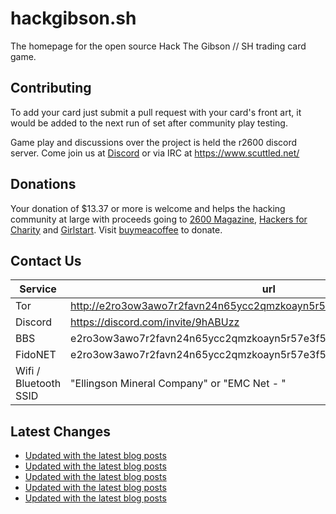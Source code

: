 # hackgibson.sh
The homepage for the open source Hack The Gibson // SH trading card game.


## Contributing

To add your card just submit a pull request with your card's front art, it would be added to the next run of set after community play testing.

Game play and discussions over the project is held the r2600 discord server. Come join us at [Discord](https://discord.com/invite/9hABUzz) or via IRC at https://www.scuttled.net/


## Donations

Your donation of $13.37 or more is welcome and helps the hacking community at large with proceeds going to [2600 Magazine](https://2600.com/), [Hackers for Charity](https://hackersforcharity.org) and [Girlstart](https://girlstart.org).  Visit [buymeacoffee](https://www.buymeacoffee.com/hackgibson.sh) to donate.


## Contact Us

Service | url
-|-
Tor | http://e2ro3ow3awo7r2favn24n65ycc2qmzkoayn5r57e3f56nvjwdcgg32ad.onion
Discord | https://discord.com/invite/9hABUzz
BBS | e2ro3ow3awo7r2favn24n65ycc2qmzkoayn5r57e3f56nvjwdcgg32ad.onion:23
FidoNET | e2ro3ow3awo7r2favn24n65ycc2qmzkoayn5r57e3f56nvjwdcgg32ad.onion:24554
Wifi / Bluetooth SSID | "Ellingson Mineral Company" or "EMC Net - <fidonet address>"

## Latest Changes
<!-- BLOG-POST-LIST:START -->
- [Updated with the latest blog posts](https://github.com/DFW2600/hackgibson.sh/commit/5dded41053710dc16ca6763e79557636a7f5a271)
- [Updated with the latest blog posts](https://github.com/DFW2600/hackgibson.sh/commit/c6638ab5a8c8f709cce6ef0646cf485796f8f298)
- [Updated with the latest blog posts](https://github.com/DFW2600/hackgibson.sh/commit/02927a0788ceefd7e057d38bc2b7a08e4cdcda77)
- [Updated with the latest blog posts](https://github.com/DFW2600/hackgibson.sh/commit/8fc190152794d32d34c763f554814e6891f122fb)
- [Updated with the latest blog posts](https://github.com/DFW2600/hackgibson.sh/commit/6cd7a3555c4eff8bf00ff2f019bb3c68abfe2dc0)
<!-- BLOG-POST-LIST:END -->
